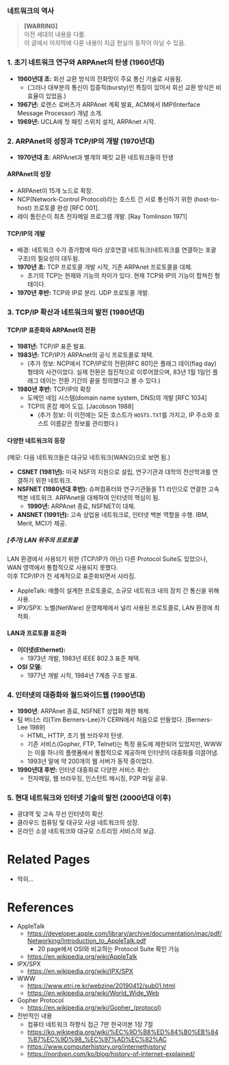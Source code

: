 ### 네트워크의 역사

> **[WARRING]**    
> 이전 세대의 내용을 다룸.    
> 이 글에서 마지막에 다룬 내용이 지금 현실의 동작이 아닐 수 있음.

### 1. **초기 네트워크 연구와 ARPAnet의 탄생 (1960년대)**

- **1960년대 초:** 회선 교환 방식의 전화망이 주요 통신 기술로 사용됨.
    - (그러나 대부분의 통신이 집중적(bursty)인 특징이 있어서 회선 교환 방식은 비효율이 있었음.)
- **1967년:** 로렌스 로버츠가 ARPAnet 계획 발표, ACM에서 IMP(Interface Message Processor) 개념 소개.
- **1969년:** UCLA에 첫 패킷 스위치 설치, ARPAnet 시작.

### 2. **ARPAnet의 성장과 TCP/IP의 개발 (1970년대)**

- **1970년대 초**: ARPAnet과 별개의 패킷 교환 네트워크들의 탄생

#### **ARPAnet의 성장**
  - ARPAnet이 15개 노드로 확장.
  - NCP(Network-Control Protocol)라는 호스트 간 서로 통신하기 위한 (host-to-host) 프로토콜 완성 [RFC 001].
  - 레이 톰린슨이 최초 전자메일 프로그램 개발. [Ray Tomlinson 1971]

#### **TCP/IP의 개발**
- 배경: 네트워크 수가 증가함에 따라 상호연결 네트워크(네트워크를 연결하는 포괄 구조)의 필요성이 대두됨.
- **1970년 초:** TCP 프로토콜 개발 시작, 기존 ARPAnet 프로토콜을 대체.
    - 초기의 TCP는 현재와 기능의 차이가 있다. 현재 TCP와 IP의 기능이 합쳐진 형태이다.
- **1970년 후반:** TCP와 IP로 분리. UDP 프로토콜 개발.

### 3. **TCP/IP 확산과 네트워크의 발전 (1980년대)**

#### **TCP/IP 표준화와 ARPAnet의 전환**
- **1981년:** TCP/IP 표준 발표.
- **1983년:** TCP/IP가 ARPAnet의 공식 프로토콜로 채택.
    - (추가 정보: NCP에서 TCP/IP로의 전환[RFC 801]은 플래그 데이(flag day) 형태의 사건이었다. 실제 전환은 점진적으로 이루어졌으며, 83년 1월 1일인 플래그 데이는 전환 기간의 끝을 정의했다고 볼 수 있다.)
- **1980년 후반:** TCP/IP의 확장
    - 도메인 네임 시스템(domain name system, DNS)의 개발 [RFC 1034]
    - TCP의 혼잡 제어 도입. [Jacobson 1988]
        - (추가 정보: 이 이전에는 모든 호스트가 `HOSTS.TXT`를 가지고, IP 주소와 호스트 이름같은 정보를 관리했다.)

#### **다양한 네트워크의 등장**

(메모: 다음 네트워크들은 대규모 네트워크(WAN으)으로 보면 됨.)

- **CSNET (1981년):** 미국 NSF의 지원으로 설립, 연구기관과 대학의 전산학과를 연결하기 위한 네트워크.
- **NSFNET (1980년대 후반):** 슈퍼컴퓨터와 연구기관들을 T1 라인으로 연결한 고속 백본 네트워크. ARPAnet을 대체하여 인터넷의 핵심이 됨.
  - **1990년:** ARPAnet 종료, NSFNET이 대체.
- **ANSNET (1991년):** 고속 상업용 네트워크로, 인터넷 백본 역할을 수행. IBM, Merit, MCI가 제공.

##### [추가] LAN 위주의 프로토콜

LAN 환경에서 사용되기 위한 (TCP/IP가 아닌) 다른 Protocol Suite도 있었으나, WAN 영역에서 통합적으로 사용되지 못했다.    
이후 TCP/IP가 전 세계적으로 표준화되면서 사라짐.

- AppleTalk: 애플이 설계한 프로토콜로, 소규모 네트워크 내의 장치 간 통신을 위해 사용.
- IPX/SPX: 노벨(NetWare) 운영체제에서 널리 사용된 프로토콜로, LAN 환경에 최적화.

#### **LAN과 프로토콜 표준화**
- **이더넷(Ethernet):** 
  - 1973년 개발, 1983년 IEEE 802.3 표준 채택.
- **OSI 모델:** 
  - 1977년 개발 시작, 1984년 7계층 구조 발표.

### 4. **인터넷의 대중화와 월드와이드웹 (1990년대)**

- **1990년**: ARPAnet 종료, NSFNET 상업화 제한 해제.
- 팀 버너스 리(Tim Berners-Lee)가 CERN에서 처음으로 만들었다. [Berners-Lee 1989]
  - HTML, HTTP, 초기 웹 브라우저 탄생.
  - 기존 서비스(Gopher, FTP, Telnet)는 특정 용도에 제한되어 있었지만, WWW는 이를 하나의 플랫폼에서 통합적으로 제공하며 인터넷의 대중화를 이끌어냄.
  - 1993년 말에 약 200개의 웹 서버가 동작 중이었다. 
- **1990년대 후반:** 인터넷 대중화로 다양한 서비스 확산:
  - 전자메일, 웹 브라우징, 인스턴트 메시징, P2P 파일 공유.

### 5. **현대 네트워크와 인터넷 기술의 발전 (2000년대 이후)**
- 광대역 및 고속 무선 인터넷의 확산.
- 클라우드 컴퓨팅 및 대규모 사설 네트워크의 성장.
- 온라인 소셜 네트워크와 대규모 스트리밍 서비스의 보급.

# Related Pages

- 딱히...

# References

- AppleTalk
    - https://developer.apple.com/library/archive/documentation/mac/pdf/Networking/Introduction_to_AppleTalk.pdf
        - 20 page에서 OSI와 비교하는 Protocol Suite 확인 가능
    - https://en.wikipedia.org/wiki/AppleTalk
- IPX/SPX
    - https://en.wikipedia.org/wiki/IPX/SPX
- WWW
    - https://www.etri.re.kr/webzine/20190412/sub01.html
    - https://en.wikipedia.org/wiki/World_Wide_Web
- Gopher Protocol
    - https://en.wikipedia.org/wiki/Gopher_(protocol)
- 전반적인 내용
    - 컴퓨터 네트워크 하향식 접근 7판 한국어본 1장 7절
    - https://ko.wikipedia.org/wiki/%EC%9D%B8%ED%84%B0%EB%84%B7%EC%9D%98_%EC%97%AD%EC%82%AC
    - https://www.computerhistory.org/internethistory/ 
    - https://nordvpn.com/ko/blog/history-of-internet-explained/